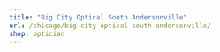 ```yaml
---
title: "Big City Optical South Andersonville"
url: /chicago/big-city-optical-south-andersonville/
shop: optician
---
```

